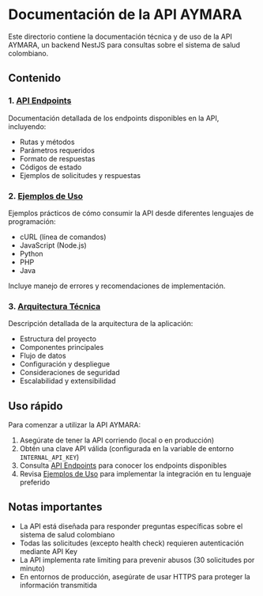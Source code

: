 # Documentación de la API AYMARA

Este directorio contiene la documentación técnica y de uso de la API AYMARA, un backend NestJS para consultas sobre el sistema de salud colombiano.

## Contenido

### 1. [API Endpoints](./api-endpoints.md)

Documentación detallada de los endpoints disponibles en la API, incluyendo:
- Rutas y métodos
- Parámetros requeridos
- Formato de respuestas
- Códigos de estado
- Ejemplos de solicitudes y respuestas

### 2. [Ejemplos de Uso](./ejemplos-uso-api.md)

Ejemplos prácticos de cómo consumir la API desde diferentes lenguajes de programación:
- cURL (línea de comandos)
- JavaScript (Node.js)
- Python
- PHP
- Java

Incluye manejo de errores y recomendaciones de implementación.

### 3. [Arquitectura Técnica](./arquitectura-tecnica.md)

Descripción detallada de la arquitectura de la aplicación:
- Estructura del proyecto
- Componentes principales
- Flujo de datos
- Configuración y despliegue
- Consideraciones de seguridad
- Escalabilidad y extensibilidad

## Uso rápido

Para comenzar a utilizar la API AYMARA:

1. Asegúrate de tener la API corriendo (local o en producción)
2. Obtén una clave API válida (configurada en la variable de entorno `INTERNAL_API_KEY`)
3. Consulta [API Endpoints](./api-endpoints.md) para conocer los endpoints disponibles
4. Revisa [Ejemplos de Uso](./ejemplos-uso-api.md) para implementar la integración en tu lenguaje preferido

## Notas importantes

- La API está diseñada para responder preguntas específicas sobre el sistema de salud colombiano
- Todas las solicitudes (excepto health check) requieren autenticación mediante API Key
- La API implementa rate limiting para prevenir abusos (30 solicitudes por minuto)
- En entornos de producción, asegúrate de usar HTTPS para proteger la información transmitida